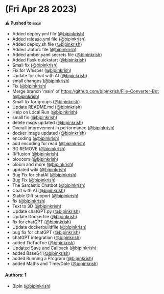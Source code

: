 # (Fri Apr 28 2023)

#### ⚠️ Pushed to `main`

- Added deploy.yml file ([@bipinkrish](https://github.com/bipinkrish))
- Added release.yml file ([@bipinkrish](https://github.com/bipinkrish))
- Added deploy.sh file ([@bipinkrish](https://github.com/bipinkrish))
- Added .autorc file ([@bipinkrish](https://github.com/bipinkrish))
- Added amber.yaml secrets file ([@bipinkrish](https://github.com/bipinkrish))
- Added flask quickstart ([@bipinkrish](https://github.com/bipinkrish))
- Small fix ([@bipinkrish](https://github.com/bipinkrish))
- Fix for Whisper ([@bipinkrish](https://github.com/bipinkrish))
- Update for chat with AI ([@bipinkrish](https://github.com/bipinkrish))
- small changes ([@bipinkrish](https://github.com/bipinkrish))
- Fix ([@bipinkrish](https://github.com/bipinkrish))
- Merge branch 'main' of https://github.com/bipinkrish/File-Converter-Bot ([@bipinkrish](https://github.com/bipinkrish))
- Small fix for groups ([@bipinkrish](https://github.com/bipinkrish))
- Update README.md ([@bipinkrish](https://github.com/bipinkrish))
- Help on Local Run ([@bipinkrish](https://github.com/bipinkrish))
- small fix ([@bipinkrish](https://github.com/bipinkrish))
- delete msgs updated ([@bipinkrish](https://github.com/bipinkrish))
- Overall improvement in performance ([@bipinkrish](https://github.com/bipinkrish))
- docker image updated ([@bipinkrish](https://github.com/bipinkrish))
- encoding ([@bipinkrish](https://github.com/bipinkrish))
- add encoding for read ([@bipinkrish](https://github.com/bipinkrish))
- BG REMOVE ([@bipinkrish](https://github.com/bipinkrish))
- Riffusion ([@bipinkrish](https://github.com/bipinkrish))
- bloooom ([@bipinkrish](https://github.com/bipinkrish))
- bloom and more ([@bipinkrish](https://github.com/bipinkrish))
- updated wiki ([@bipinkrish](https://github.com/bipinkrish))
- Bug Fix for chatAI ([@bipinkrish](https://github.com/bipinkrish))
- Bug Fix ([@bipinkrish](https://github.com/bipinkrish))
- The Sarcastic Chatbot ([@bipinkrish](https://github.com/bipinkrish))
- Chat with AI ([@bipinkrish](https://github.com/bipinkrish))
- Stable Diff support ([@bipinkrish](https://github.com/bipinkrish))
- fix ([@bipinkrish](https://github.com/bipinkrish))
- Text to 3D ([@bipinkrish](https://github.com/bipinkrish))
- Update chatGPT.py ([@bipinkrish](https://github.com/bipinkrish))
- Update Dockerfile ([@bipinkrish](https://github.com/bipinkrish))
- fix for chatGPT ([@bipinkrish](https://github.com/bipinkrish))
- Update dockerbuildfile ([@bipinkrish](https://github.com/bipinkrish))
- bug fix for chatGPT ([@bipinkrish](https://github.com/bipinkrish))
- chatGPT integration ([@bipinkrish](https://github.com/bipinkrish))
- added TicTacToe ([@bipinkrish](https://github.com/bipinkrish))
- Updated Save and Callback ([@bipinkrish](https://github.com/bipinkrish))
- added Base64 ([@bipinkrish](https://github.com/bipinkrish))
- added Running a Program ([@bipinkrish](https://github.com/bipinkrish))
- added Maths and Time/Date ([@bipinkrish](https://github.com/bipinkrish))

#### Authors: 1

- Bipin ([@bipinkrish](https://github.com/bipinkrish))
